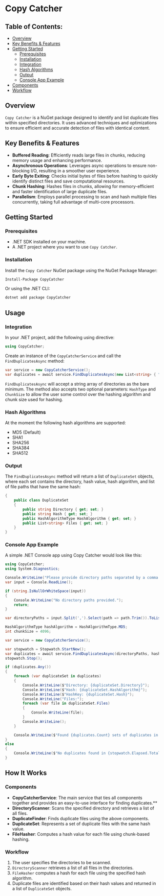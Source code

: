 Copy Catcher
==========================

Table of Contents:
--------
<!-- TOC start (generated with https://github.com/derlin/bitdowntoc) -->

- [Overview](#overview)
- [Key Benefits & Features](#keybenefits)
- [Getting Started](#gettingstarted)
    - [Prerequisites](#prerequisites)
    - [Installation](#installation)
    - [Integration](#integration)
    - [Hash Algorithms](#algorithms)
    - [Output](#output)
    - [Console App Example](#console-app-example)
- [Components](#components)
- [Workflow](#workflow)

<!-- TOC end -->

<!-- TOC --><a name="overview"></a>
Overview
--------

`Copy Catcher` is a NuGet package designed to identify and list duplicate files within specified directories. It uses advanced techniques and optimizations to ensure efficient and accurate detection of files with identical content.

<!-- TOC --><a name="keybenefits"></a>
Key Benefits & Features
-----------------------

- **Buffered Reading**: Efficiently reads large files in chunks, reducing memory usage and enhancing performance.
- **Asynchronous Operations**: Leverages async operations to ensure non-blocking I/O, resulting in a smoother user experience.
- **Early Byte Exiting**: Checks initial bytes of files before hashing to quickly identify distinct files and save computational resources.
- **Chunk Hashing**: Hashes files in chunks, allowing for memory-efficient and faster identification of large duplicate files.
- **Parallelism**: Employs parallel processing to scan and hash multiple files concurrently, taking full advantage of multi-core processors.

<!-- TOC --><a name="gettingstarted"></a>
Getting Started
---------------

<!-- TOC --><a name="prerequisites"></a>
### Prerequisites

-   .NET SDK installed on your machine.
-   A .NET project where you want to use `Copy Catcher`.

<!-- TOC --><a name="installation"></a>
### Installation

Install the `Copy Catcher` NuGet package using the NuGet Package Manager:

```bash
Install-Package CopyCatcher
```

Or using the .NET CLI:

```bash
dotnet add package CopyCatcher
```

Usage
-----

<!-- TOC --><a name="integration"></a>
### Integration

In your .NET project, add the following using directive:

```csharp
using CopyCatcher;
```

Create an instance of the `CopyCatcherService` and call the `FindDuplicatesAsync` method:

```csharp
var service = new CopyCatcherService();
var duplicates = await service.FindDuplicatesAsync(new List<string> { "path/to/directory1", "path/to/directory2" }, HashAlgorithmType.SHA256, 4096);
```

`FindDuplicatesAsync` will accept a string array of directories as the bare minimum. The method also accepts two optional parameters: `HashType` and `ChunkSize` to allow the user some control over the hashing algorithm and chunk size used for hashing.

<!-- TOC --><a name="algorithms"></a>
### Hash Algorithms

At the moment the following hash algorithms are supported:
- MD5 (Default)
- SHA1
- SHA256
- SHA384
- SHA512

<!-- TOC --><a name="output"></a>
### Output

The `FindDuplicatesAsync` method will return a list of `DuplicateSet` objects, where each set contains the directory, hash value, hash algorithm, and list of file paths that have the same hash:

```csharp
{
    public class DuplicateSet
    {
        public string Directory { get; set; }
        public string Hash { get; set; }
        public HashAlgorithmType HashAlgorithm { get; set; }
        public List<string> Files { get; set; }
    }
}
```

<!-- TOC --><a name="console-app-example"></a>
### Console App Example

A simple .NET Console app using Copy Catcher would look like this:

```csharp
using CopyCatcher;
using System.Diagnostics;

Console.WriteLine("Please provide directory paths separated by a comma:");
var input = Console.ReadLine();

if (string.IsNullOrWhiteSpace(input))
{
    Console.WriteLine("No directory paths provided.");
    return;
}

var directoryPaths = input.Split(',').Select(path => path.Trim()).ToList();

HashAlgorithmType hashAlgorithm = HashAlgorithmType.MD5;
int chunkSize = 4096;

var service = new CopyCatcherService();

var stopwatch = Stopwatch.StartNew();
var duplicates = await service.FindDuplicatesAsync(directoryPaths, hashAlgorithm, chunkSize);
stopwatch.Stop();

if (duplicates.Any())
{
    foreach (var duplicateSet in duplicates)
    {
        Console.WriteLine($"Directory: {duplicateSet.Directory}");
        Console.WriteLine($"Hash: {duplicateSet.HashAlgorithm}");
        Console.WriteLine($"HashKey: {duplicateSet.Hash}");
        Console.WriteLine("Files:");
        foreach (var file in duplicateSet.Files)
        {
            Console.WriteLine(file);
        }
        Console.WriteLine();
    }

    Console.WriteLine($"Found {duplicates.Count} sets of duplicates in {stopwatch.Elapsed.TotalSeconds:0.##} seconds.\n");
}
else
{
    Console.WriteLine($"No duplicates found in {stopwatch.Elapsed.TotalSeconds:0.##} seconds.");
}
```

How It Works
------------

<!-- TOC --><a name="components"></a>
### Components

-   **CopyCatcherService**: The main service that ties all components together and provides an easy-to-use interface for finding duplicates.**
-   **DirectoryScanner**: Scans the specified directory and retrieves a list of all files.
-   **DuplicateFinder**: Finds duplicate files using the above components.
-   **DuplicateSet**: Represents a set of duplicate files with the same hash value.
-   **FileHasher**:  Computes a hash value for each file using chunk-based hashing.

<!-- TOC --><a name="workflow"></a>
### Workflow

1.  The user specifies the directories to be scanned.
2.  `DirectoryScanner` retrieves a list of all files in the directories.
3.  `FileHasher` computes a hash for each file using the specified hash algorithm.
4.  Duplicate files are identified based on their hash values and returned in a list of `DuplicateSet` objects.